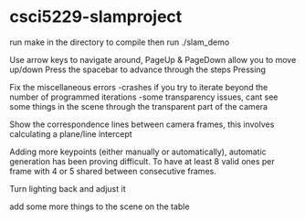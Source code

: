 # csci5229-slamproject

run make in the directory to compile
then run ./slam_demo

Use arrow keys to navigate around, PageUp & PageDown allow you to move up/down
Press the spacebar to advance through the steps
Pressing 

Fix the miscellaneous errors
-crashes if you try to iterate beyond the number of programmed iterations
-some transparency issues, cant see some things in the scene through the
transparent part of the camera



Show the correspondence lines between camera frames, this involves calculating a
plane/line intercept

Adding more keypoints (either manually or automatically), automatic generation
has been proving difficult. To have at least 8 valid ones per frame with 4 or 5
shared between consecutive frames.

Turn lighting back and adjust it

add some more things to the scene on the table
